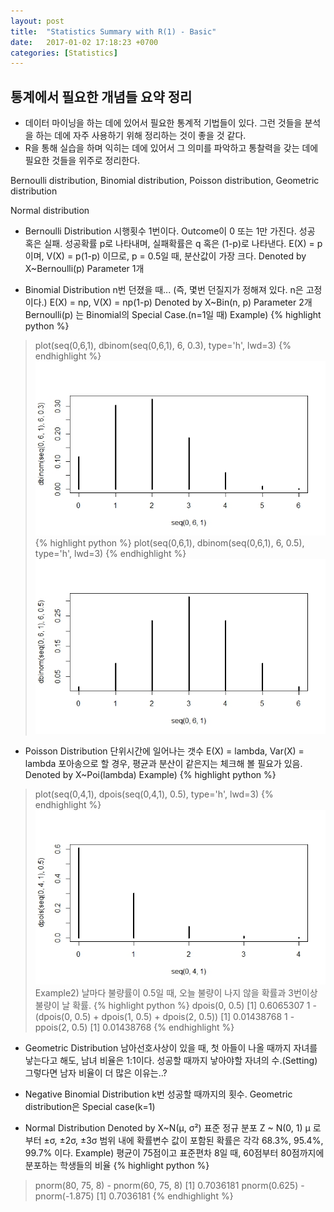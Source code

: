 ```yaml
---
layout: post
title:  "Statistics Summary with R(1) - Basic"
date:   2017-01-02 17:18:23 +0700
categories: [Statistics]
---
```



## 통계에서 필요한 개념들 요약 정리
+   데이터 마이닝을 하는 데에 있어서 필요한 통계적 기법들이 있다. 그런 것들을 분석을 하는 데에 자주 사용하기 위해 정리하는 것이 좋을 것 같다.
+	R을 통해 실습을 하며 익히는 데에 있어서 그 의미를 파악하고 통찰력을 갖는 데에 필요한 것들을 위주로 정리한다.

Bernoulli distribution, Binomial distribution, Poisson distribution, Geometric distribution

Normal distribution


+	Bernoulli Distribution
시행횟수 1번이다.
Outcome이 0 또는 1만 가진다. 성공 혹은 실패.
성공확률 p로 나타내며, 실패확률은 q 혹은 (1-p)로 나타낸다.
E(X) = p 이며, V(X) = p(1-p) 이므로, p = 0.5일 때, 분산값이 가장 크다.
Denoted by X~Bernoulli(p)
Parameter 1개

+	Binomial Distribution
n번 던졌을 때... (즉, 몇번 던질지가 정해져 있다. n은 고정이다.)
E(X) = np, V(X) = np(1-p)
Denoted by X~Bin(n, p)
Parameter 2개
Bernoulli(p) 는 Binomial의 Special Case.(n=1일 때)
Example)
{% highlight python %}
> plot(seq(0,6,1), dbinom(seq(0,6,1), 6, 0.3), type='h', lwd=3)
{% endhighlight %}
![Screenshot Binomial](https://raw.githubusercontent.com/yangyangii/yangyangii.github.io/master/static/img/_posts/Statistics-Summary-withR-1.jpeg  "Screenshot Binomial")
{% highlight python %}
> plot(seq(0,6,1), dbinom(seq(0,6,1), 6, 0.5), type='h', lwd=3)
{% endhighlight %}
![Screenshot Binomial2](https://raw.githubusercontent.com/yangyangii/yangyangii.github.io/master/static/img/_posts/Statistics-Summary-withR-2.jpeg  "Screenshot Binomial2")

+	Poisson Distribution
단위시간에 일어나는 갯수
E(X) = lambda, Var(X) = lambda
포아송으로 할 경우, 평균과 분산이 같은지는 체크해 볼 필요가 있음.
Denoted by X~Poi(lambda)
Example)
{% highlight python %}
> plot(seq(0,4,1), dpois(seq(0,4,1), 0.5), type='h', lwd=3)
{% endhighlight %}
![Screenshot Poissong](https://raw.githubusercontent.com/yangyangii/yangyangii.github.io/master/static/img/_posts/Statistics-Summary-withR-3.jpeg  "Screenshot Poissong")
Example2)
날마다 불량률이 0.5일 때, 오늘 불량이 나지 않을 확률과 3번이상 불량이 날 확률.
{% highlight python %}
> dpois(0, 0.5)
[1] 0.6065307
> 1 - (dpois(0, 0.5) + dpois(1, 0.5) + dpois(2, 0.5))
[1] 0.01438768
> 1 - ppois(2, 0.5)
[1] 0.01438768
{% endhighlight %}

+	Geometric Distribution
남아선호사상이 있을 때, 첫 아들이 나올 때까지 자녀를 낳는다고 해도, 남녀 비율은 1:1이다.
성공할 때까지 낳아야할 자녀의 수.(Setting)
그렇다면 남자 비율이 더 많은 이유는..?

+	Negative Binomial Distribution
k번 성공할 때까지의 횟수.
Geometric distribution은 Special case(k=1)

+	Normal Distribution
Denoted by X~N(μ, σ²)
표준 정규 분포
Z ~ N(0, 1)
μ 로부터 ±σ, ±2σ, ±3σ 범위 내에 확률변수 값이 포함된 확률은 각각 68.3%, 95.4%, 99.7% 이다.
Example)
평균이 75점이고 표준편차 8일 때, 60점부터 80점까지에 분포하는 학생들의 비율
{% highlight python %}
> pnorm(80, 75, 8) - pnorm(60, 75, 8)
[1] 0.7036181
> pnorm(0.625) - pnorm(-1.875)
[1] 0.7036181
{% endhighlight %}


